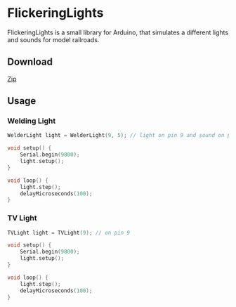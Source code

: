 # FlickeringLights

FlickeringLights is a small library for Arduino, that simulates a different lights and sounds for model railroads.

## Download

[Zip](https://github.com/fx-world/FlickeringLights/archive/master.zip)

## Usage

### Welding Light

```C++
WelderLight light = WelderLight(9, 5); // light on pin 9 and sound on pin 5

void setup() {
	Serial.begin(9800);
	light.setup();
}

void loop() {
	light.step();
	delayMicroseconds(100);
}
```

### TV Light

```C++
TVLight light = TVLight(9); // on pin 9

void setup() {
	Serial.begin(9800);
	light.setup();
}

void loop() {
	light.step();
	delayMicroseconds(100);
}
```